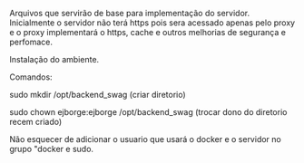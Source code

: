 Arquivos que servirão de base para implementação do servidor. Inicialmente o servidor não terá https pois sera acessado apenas pelo proxy e o proxy implementará o https,
cache e outros melhorias de segurança e perfomace.

Instalação do ambiente.

Comandos:
<p>sudo mkdir /opt/backend_swag (criar diretorio)</p>
<p>sudo chown ejborge:ejborge /opt/backend_swag (trocar dono do diretorio recem criado)</p>
<p>Não esquecer de adicionar o usuario que usará o docker e o servidor no grupo "docker e sudo.</p>
